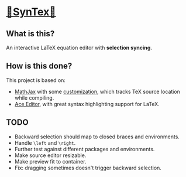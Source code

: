 # [🔗SynTex🔗](https://ayassaka.github.io/syn-tex/)

## What is this?

An interactive LaTeX equation editor with **selection syncing**.

## How is this done?

This project is based on:

- [MathJax](https://www.mathjax.org/) with some [customization](https://github.com/Ayassaka/MathJax-src), which tracks TeX source location while compiling.
- [Ace Editor](https://ace.c9.io/), with great syntax highlighting support for LaTeX.

## TODO

- Backward selection should map to closed braces and environments.
- Handle `\left` and `\right`.
- Further test against different packages and environments.
- Make source editor resizable.
- Make preview fit to container.
- Fix: dragging sometimes doesn't trigger backward selection.
